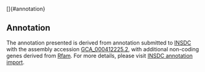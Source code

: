 []{#annotation}

Annotation
----------

The annotation presented is derived from annotation submitted to
[INSDC](http://www.insdc.org) with the assembly accession
[GCA\_000412225.2](http://www.ebi.ac.uk/ena/data/view/GCA_000412225.2),
with additional non-coding genes derived from
[Rfam](http://rfam.xfam.org/). For more details, please visit [INSDC
annotation
import](http://ensemblgenomes.org/info/data/insdc_annotation).
